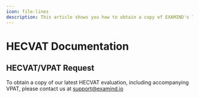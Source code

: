 ```yaml
---
icon: file-lines
description: This article shows you how to obtain a copy of EXAMIND's latest HECVAT
---
```


# HECVAT Documentation

## HECVAT/VPAT Request

To obtain a copy of our latest HECVAT evaluation, including accompanying VPAT, please contact us at [support@examind.io](mailto:support@examind.io)

